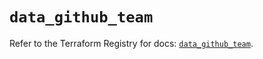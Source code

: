 # `data_github_team`

Refer to the Terraform Registry for docs: [`data_github_team`](https://registry.terraform.io/providers/integrations/github/6.7.1/docs/data-sources/team).
